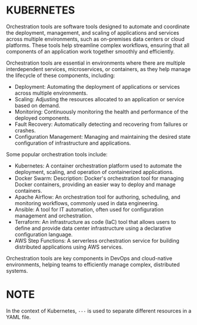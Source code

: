 # KUBERNETES
Orchestration tools are software tools designed to automate and coordinate the deployment, management, and scaling of applications and services across multiple environments, such as on-premises data centers or cloud platforms. These tools help streamline complex workflows, ensuring that all components of an application work together smoothly and efficiently.

Orchestration tools are essential in environments where there are multiple interdependent services, microservices, or containers, as they help manage the lifecycle of these components, including:

+ Deployment: Automating the deployment of applications or services across multiple environments.
+ Scaling: Adjusting the resources allocated to an application or service based on demand.
+ Monitoring: Continuously monitoring the health and performance of the deployed components.
+ Fault Recovery: Automatically detecting and recovering from failures or crashes.
+ Configuration Management: Managing and maintaining the desired state configuration of infrastructure and applications.

Some popular orchestration tools include:

+ Kubernetes: A container orchestration platform used to automate the deployment, scaling, and operation of containerized applications.
+ Docker Swarm: Description: Docker's orchestration tool for managing Docker containers, providing an easier way to deploy and manage containers.
+ Apache Airflow: An orchestration tool for authoring, scheduling, and monitoring workflows, commonly used in data engineering.
+ Ansible: A tool for IT automation, often used for configuration management and orchestration.
+ Terraform: An infrastructure as code (IaC) tool that allows users to define and provide data center infrastructure using a declarative configuration language.
+ AWS Step Functions: A serverless orchestration service for building distributed applications using AWS services.

Orchestration tools are key components in DevOps and cloud-native environments, helping teams to efficiently manage complex, distributed systems.

# NOTE
In the context of Kubernetes, `---` is used to separate different resources in a YAML file.